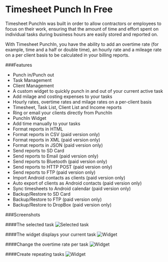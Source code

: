 # Timesheet Punch In Free
Timesheet PunchIn was built in order to allow contractors or employees to focus on their work, ensuring that the amount of time and effort spent on individual tasks during business hours are easily stored and reported on.

With Timesheet PunchIn, you have the ability to add an overtime rate (for example, time and a half or double time), an hourly rate and a mileage rate on a per client basis to be calculated in your billing reports.

###Features
- Punch in/Punch out
- Task Management
- Client Management
- A custom widget to quickly punch in and out of your current active task
- Add milage and costing expenses to your tasks
- Hourly rates, overtime rates and milage rates on a per-client basis
- Timesheet, Task List, Client List and Income reports
- Ring or email your clients directly from PunchIn
- PunchIn Widget
- Add time manually to your tasks
- Format reports in HTML
- Format reports in CSV (paid version only)
- Format reports in XML (paid version only)
- Format reports in JSON (paid version only)
- Send reports to SD Card
- Send reports to Email (paid version only)
- Send reports to Bluetooth (paid version only)
- Send reports to HTTP POST (paid version only)
- Send reports to FTP (paid version only)
- Import Android contacts as clients (paid version only)
- Auto export of clients as Android contacts (paid version only)
- Sync timesheets to Android calendar (paid version only)
- Backup/Restore to SD Card
- Backup/Restore to FTP (paid version only)
- Backup/Restore to DropBox (paid version only)

###Screenshots

####The selected task
![Selected task](http://drive.google.com/uc?export=download&id=0B8xaQpV_Rb2YTHRpckx6bXpvQ1E)

####The widget displays your current task
![Widget](http://drive.google.com/uc?export=download&id=0B8xaQpV_Rb2YZWdPV0ZPc3o1Tm8)

####Change the overtime rate per task
![Widget](http://drive.google.com/uc?export=download&id=0B8xaQpV_Rb2YVGxCT1IwOUVzZ2c)

####Create repeating tasks
![Widget](http://drive.google.com/uc?export=download&id=0B8xaQpV_Rb2YVUg3Q3p4aUpEajA)
